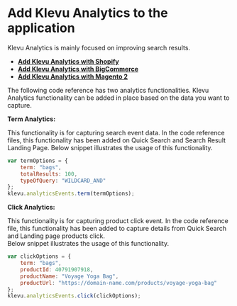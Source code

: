 # Add Klevu Analytics to the application

Klevu Analytics is mainly focused on improving search results.  

- **[Add Klevu Analytics with Shopify](/getting-started/6-analytics/shopify)**
- **[Add Klevu Analytics with BigCommerce](/getting-started/6-analytics/bigcommerce)**
- **[Add Klevu Analytics with Magento 2](/getting-started/6-analytics/magento2)**

The following code reference has two analytics functionalities. Klevu Analytics functionality can be added in place based on the data you want to capture.

**Term Analytics:**  

This functionality is for capturing search event data. In the code reference files, this functionality has been added on Quick Search and Search Result Landing Page. 
Below snippet illustrates the usage of this functionality.

```js
var termOptions = {
	term: "bags",
	totalResults: 100,
	typeOfQuery: "WILDCARD_AND"	
};
klevu.analyticsEvents.term(termOptions);
```

**Click Analytics:**  

This functionality is for capturing product click event. In the code reference file, this functionality has been added to capture details from Quick Search and Landing page products click.  
Below snippet illustrates the usage of this functionality.  

```js
var clickOptions = {
	term: "bags",
	productId: 40791907918,
	productName: "Voyage Yoga Bag",
	productUrl: "https://domain-name.com/products/voyage-yoga-bag"	
};
klevu.analyticsEvents.click(clickOptions);
```